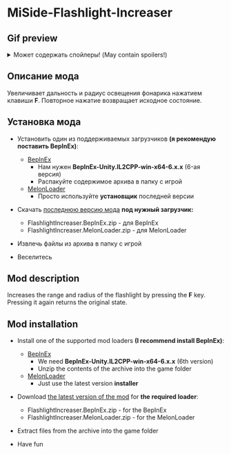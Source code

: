 # MiSide-Flashlight-Increaser

## Gif preview

<details>
  <summary>Может содержать спойлеры! (May contain spoilers!)</summary>
    <img src="./img/preview.gif" alt="gif preview">
</details>

## Описание мода

Увеличивает дальность и радиус освещения фонарика нажатием клавиши **F**. Повторное нажатие возвращает исходное состояние.

## Установка мода

- Установить один из поддерживаемых загрузчиков **(я рекомендую поставить BepInEx)**:

  - [BepInEx](https://github.com/BepInEx/BepInEx/releases)
    - Нам нужен **BepInEx-Unity.IL2CPP-win-x64-6.x.x** (6-ая версия)
    - Распакуйте содержимое архива в папку с игрой
  - [MelonLoader](https://github.com/LavaGang/MelonLoader/releases)
    - Просто используйте **установщик** последней версии

- Скачать [последнюю версию мода](https://github.com/MrSago/MiSide-Flashlight-Increaser/releases/latest) **под нужный загрузчик:**

  - FlashlightIncreaser.BepInEx.zip - для BepInEx
  - FlashlightIncreaser.MelonLoader.zip - для MelonLoader

- Извлечь файлы из архива в папку с игрой

- Веселитесь

## Mod description

Increases the range and radius of the flashlight by pressing the **F** key. Pressing it again returns the original state.

## Mod installation

- Install one of the supported mod loaders **(I recommend install BepInEx)**:

  - [BepInEx](https://github.com/BepInEx/BepInEx/releases)
    - We need **BepInEx-Unity.IL2CPP-win-x64-6.x.x** (6th version)
    - Unzip the contents of the archive into the game folder
  - [MelonLoader](https://github.com/LavaGang/MelonLoader/releases)
    - Just use the latest version **installer**

- Download [the latest version of the mod](https://github.com/MrSago/MiSide-Flashlight-Increaser/releases/latest) for **the required loader**:

  - FlashlightIncreaser.BepInEx.zip - for the BepInEx
  - FlashlightIncreaser.MelonLoader.zip - for the MelonLoader

- Extract files from the archive into the game folder

- Have fun

